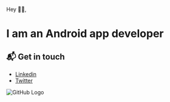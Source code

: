 
Hey 👋🏻,

# I am an Android app developer

## 📬 Get in touch

- [Linkedin](http://linkedin.com/in//kunalgharate)
- [Twitter](http://twitter.com/kunalgharate)

![GitHub Logo](https://imageupload.io/PJNDrGmvdO.i)
